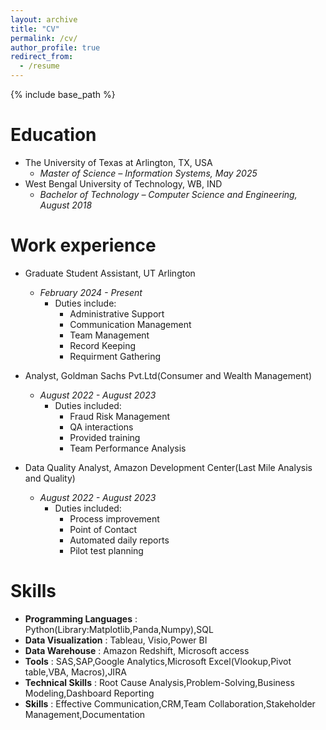```yaml
---
layout: archive
title: "CV"
permalink: /cv/
author_profile: true
redirect_from:
  - /resume
---
```


{% include base_path %}

Education
======
* The University of Texas at Arlington, TX, USA
  * _Master of Science – Information Systems, May 2025_
* West Bengal University of Technology, WB, IND
  * _Bachelor of Technology – Computer Science and Engineering, August 2018_

Work experience
======
* Graduate Student Assistant, UT Arlington
  * _February 2024 - Present_       
    * Duties include:
      * Administrative Support
      * Communication Management
      * Team Management
      * Record Keeping
      * Requirment Gathering

* Analyst, Goldman Sachs Pvt.Ltd(Consumer and Wealth Management)
  * _August 2022 - August 2023_
    * Duties included:
      * Fraud Risk Management
      * QA interactions
      * Provided training
      * Team Performance Analysis

* Data Quality Analyst, Amazon Development Center(Last Mile Analysis and Quality)
  * _August 2022 - August 2023_
    * Duties included:
      * Process improvement
      * Point of Contact
      * Automated daily reports 
      * Pilot test planning
        
Skills
======
* **Programming Languages** : Python(Library:Matplotlib,Panda,Numpy),SQL
* **Data Visualization** : Tableau, Visio,Power BI
* **Data Warehouse** : Amazon Redshift, Microsoft access
* **Tools** : SAS,SAP,Google Analytics,Microsoft Excel(Vlookup,Pivot table,VBA, Macros),JIRA
* **Technical Skills** : Root Cause Analysis,Problem-Solving,Business Modeling,Dashboard Reporting
* **Skills** : Effective Communication,CRM,Team Collaboration,Stakeholder Management,Documentation

